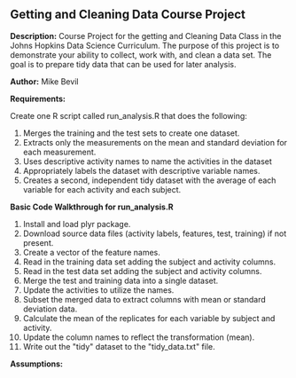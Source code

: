 Getting and Cleaning Data Course Project
----------------------------------------

**Description:** Course Project for the getting and Cleaning Data Class in the Johns Hopkins Data Science Curriculum. The purpose of this project is to demonstrate your ability to collect, work with, and clean a data set. The goal is to prepare tidy data that can be used for later analysis.

**Author:** Mike Bevil

**Requirements:** 

Create one R script called run_analysis.R that does the following: 

  1. Merges the training and the test sets to create one dataset. 
  2.  Extracts only the measurements on the mean and standard deviation for each measurement. 
  3.  Uses descriptive activity names to name the activities in the dataset 
  4.  Appropriately labels the dataset with descriptive variable names. 
  5. Creates a second, independent tidy dataset with the average of each variable for each activity and each subject.


**Basic Code Walkthrough for run_analysis.R**
1. Install and load plyr package.
2. Download source data files (activity labels, features, test, training) if not present.
3. Create a vector of the feature names.
4. Read in the training data set adding the subject and activity columns.
5. Read in the test data set adding the subject and activity columns.
6. Merge the test and training data into a single dataset.
7. Update the activities to utilize the names.
8. Subset the merged data to extract columns with mean or standard deviation data.
9. Calculate the mean of the replicates for each variable by subject and activity.
10. Update the column names to reflect the transformation (mean).
11. Write out the "tidy" dataset to the "tidy_data.txt" file.

**Assumptions:**

